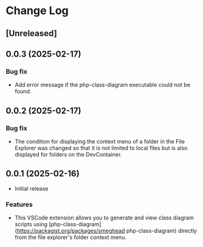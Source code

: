 # Change Log

## [Unreleased]


## 0.0.3 (2025-02-17)

### Bug fix

- Add error message if the php-class-diagram executable could not be found.

## 0.0.2 (2025-02-17)

### Bug fix

- The condition for displaying the context menu of a folder in the File Explorer was changed so that it is not limited to local files but is also displayed for folders on the DevContainer.

## 0.0.1 (2025-02-16)

- Initial release

### Features

- This VSCode extension allows you to generate and view class diagram scripts using [php-class-diagram](https://packagist.org/packages/smeghead php-class-diagram) directly from the file explorer's folder context menu.

